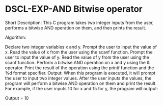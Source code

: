 # DSCL-EXP-AND Bitwise operator

Short Description:
This C program takes two integer inputs from the user, performs a bitwise AND operation on them, and then prints the result.

Algorithm:

Declare two integer variables x and y.
Prompt the user to input the value of x.
Read the value of x from the user using the scanf function.
Prompt the user to input the value of y.
Read the value of y from the user using the scanf function.
Perform a bitwise AND operation on x and y using the & operator.
Print the result of the operation using the printf function and the %d format specifier.
Output:
When this program is executed, it will prompt the user to input two integer values. After the user inputs the values, the program will perform a bitwise AND operation on them and print the result. For example, if the user inputs 10 for x and 15 for y, the program will output:


Output = 10
